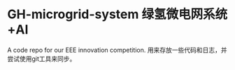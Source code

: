 # GH-microgrid-system 绿氢微电网系统+AI
A code repo for our EEE innovation competition.
用来存放一些代码和日志，并尝试使用git工具来同步。
